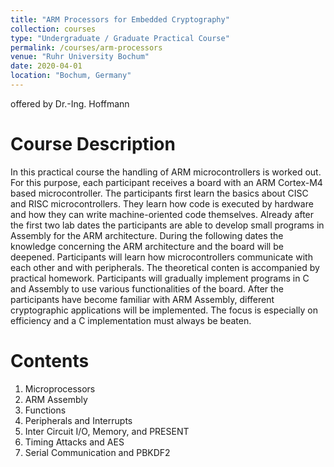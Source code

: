 ```yaml
---
title: "ARM Processors for Embedded Cryptography"
collection: courses
type: "Undergraduate / Graduate Practical Course"
permalink: /courses/arm-processors
venue: "Ruhr University Bochum"
date: 2020-04-01
location: "Bochum, Germany"
---
```


offered by Dr.-Ing. Hoffmann

Course Description
======

In this practical course the handling of ARM microcontrollers is worked out.
For this purpose, each participant receives a board with an ARM Cortex-M4 based microcontroller.
The participants first learn the basics about CISC and RISC microcontrollers.
They learn how code is executed by hardware and how they can write machine-oriented code themselves.
Already after the first two lab dates the participants are able to develop small programs in Assembly for the ARM architecture.
During the following dates the knowledge concerning the ARM architecture and the board will be deepened.
Participants will learn how microcontrollers communicate with each other and with peripherals.
The theoretical conten is accompanied by practical homework.
Participants will gradually implement programs in C and Assembly to use various functionalities of the board.
After the participants have become familiar with ARM Assembly, different cryptographic applications will be implemented.
The focus is especially on efficiency and a C implementation must always be beaten.


Contents
======

1. Microprocessors
2. ARM Assembly
3. Functions
4. Peripherals and Interrupts
5. Inter Circuit I/O, Memory, and PRESENT
6. Timing Attacks and AES
7. Serial Communication and PBKDF2
